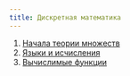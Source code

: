 ```yaml
---
title: Дискретная математика
---
```


1. [Начала теории множеств](1.pdf)
2. [Языки и исчисления](2.pdf)
3. [Вычислимые функции](3.pdf)